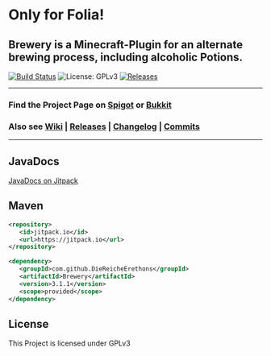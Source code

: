 # Only for Folia!

## Brewery is a Minecraft-Plugin for an alternate brewing process, including alcoholic Potions.

[![Build Status](https://github.com/DieReicheErethons/Brewery/actions/workflows/maven.yml/badge.svg)](https://github.com/DieReicheErethons/Brewery/actions/workflows/maven.yml)
![License: GPLv3](https://img.shields.io/badge/license-GPLv3-blue)
[![Releases](https://img.shields.io/github/v/release/DieReicheErethons/Brewery)](https://github.com/DieReicheErethons/Brewery/releases/latest)

***

### Find the Project Page on [Spigot](https://www.spigotmc.org/resources/brewery.3082/) or [Bukkit](https://dev.bukkit.org/projects/brewery)

### Also see  [Wiki](https://github.com/DieReicheErethons/Brewery/wiki) | [Releases](https://github.com/DieReicheErethons/Brewery/releases) | [Changelog](https://github.com/DieReicheErethons/Brewery/wiki/changelog) | [Commits](https://github.com/DieReicheErethons/Brewery/commits/master)


***

## JavaDocs

[JavaDocs on Jitpack](https://javadoc.jitpack.io/com/github/DieReicheErethons/Brewery/3.1.1/javadoc/index.html)

## Maven

```XML
<repository>
   <id>jitpack.io</id>
   <url>https://jitpack.io</url>
</repository>

<dependency>
   <groupId>com.github.DieReicheErethons</groupId>
   <artifactId>Brewery</artifactId>
   <version>3.1.1</version>
   <scope>provided</scope>
</dependency>
```



## License

This Project is licensed under GPLv3

